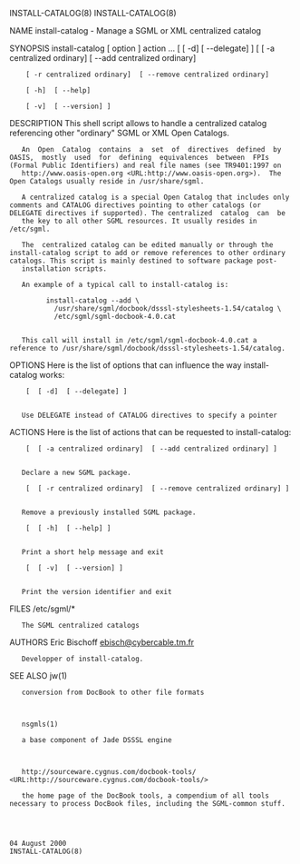 INSTALL-CATALOG(8)                                                                                                                                                                         INSTALL-CATALOG(8)



NAME
       install-catalog - Manage a SGML or XML centralized catalog

SYNOPSIS
       install-catalog [ option ]  action  ... [  [ -d]  [ --delegate] ]  [  [ -a centralized ordinary]  [ --add centralized ordinary]

        [ -r centralized ordinary]  [ --remove centralized ordinary]

        [ -h]  [ --help]

        [ -v]  [ --version] ]


DESCRIPTION
       This shell script allows to handle a centralized catalog referencing other "ordinary" SGML or XML Open Catalogs.

       An  Open  Catalog  contains  a  set  of  directives  defined  by  OASIS,  mostly  used  for  defining  equivalences  between  FPIs (Formal Public Identifiers) and real file names (see TR9401:1997 on
       http://www.oasis-open.org <URL:http://www.oasis-open.org>).  The Open Catalogs usually reside in /usr/share/sgml.

       A centralized catalog is a special Open Catalog that includes only comments and CATALOG directives pointing to other catalogs (or DELEGATE directives if supported). The centralized  catalog  can  be
       the key to all other SGML resources. It usually resides in /etc/sgml.

       The  centralized catalog can be edited manually or through the install-catalog script to add or remove references to other ordinary catalogs. This script is mainly destined to software package post-
       installation scripts.

       An example of a typical call to install-catalog is:

             install-catalog --add \
               /usr/share/sgml/docbook/dsssl-stylesheets-1.54/catalog \
               /etc/sgml/sgml-docbook-4.0.cat


       This call will install in /etc/sgml/sgml-docbook-4.0.cat a reference to /usr/share/sgml/docbook/dsssl-stylesheets-1.54/catalog.

OPTIONS
       Here is the list of options that can influence the way install-catalog works:

        [  [ -d]  [ --delegate] ]


       Use DELEGATE instead of CATALOG directives to specify a pointer

ACTIONS
       Here is the list of actions that can be requested to install-catalog:

        [  [ -a centralized ordinary]  [ --add centralized ordinary] ]


       Declare a new SGML package.

        [  [ -r centralized ordinary]  [ --remove centralized ordinary] ]


       Remove a previously installed SGML package.

        [  [ -h]  [ --help] ]


       Print a short help message and exit

        [  [ -v]  [ --version] ]


       Print the version identifier and exit

FILES
       /etc/sgml/*

       The SGML centralized catalogs

AUTHORS
       Eric Bischoff <ebisch@cybercable.tm.fr>

       Developper of install-catalog.

SEE ALSO
       jw(1)

       conversion from DocBook to other file formats



       nsgmls(1)

       a base component of Jade DSSSL engine



       http://sourceware.cygnus.com/docbook-tools/ <URL:http://sourceware.cygnus.com/docbook-tools/>

       the home page of the DocBook tools, a compendium of all tools necessary to process DocBook files, including the SGML-common stuff.



                                                                                                04 August 2000                                                                             INSTALL-CATALOG(8)
